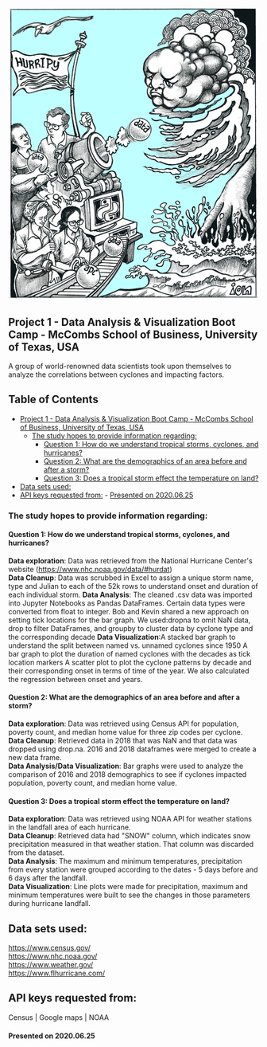 ![title_illustration](Output_Data/HurriPy_cartoon.jpg)

## Project 1 - Data Analysis &amp; Visualization Boot Camp - McCombs School of Business, University of Texas, USA <!-- omit in toc -->

A group of world-renowned data scientists took upon themselves to analyze the correlations between cyclones and impacting factors.


## Table of Contents <!-- omit in toc -->

- [Project 1 - Data Analysis &amp; Visualization Boot Camp - McCombs School of Business, University of Texas, USA](#project-1---data-analysis--visualization-boot-camp---mccombs-school-of-business-university-of-texas-usa)
	- [The study hopes to provide information regarding:](#the-study-hopes-to-provide-information-regarding)
		- [Question 1: How do we understand tropical storms, cyclones, and hurricanes?](#question-1-how-do-we-understand-tropical-storms-cyclones-and-hurricanes)
		- [Question 2: What are the demographics of an area before and after a storm?](#question-2-what-are-the-demographics-of-an-area-before-and-after-a-storm)
		- [Question 3: Does a tropical storm effect the temperature on land?](#question-3-does-a-tropical-storm-effect-the-temperature-on-land)
- [Data sets used:](#data-sets-used)
- [API keys requested from:](#api-keys-requested-from)
		- [Presented on 2020.06.25](#presented-on-20200625)

### The study hopes to provide information regarding:

#### Question 1: How do we understand tropical storms, cyclones, and hurricanes?
**Data exploration**: Data was retrieved from the National Hurricane Center's website (https://www.nhc.noaa.gov/data/#hurdat)  
**Data Cleanup**: Data was scrubbed in Excel to assign a unique storm name, type and Julian to each of the 52k rows to understand onset and duration of each individual storm.
**Data Analysis**: The cleaned .csv data was imported into Jupyter Notebooks as Pandas DataFrames. Certain data types were converted from float to integer. Bob and Kevin shared a new approach on setting tick locations for the bar graph. We used:dropna to omit NaN data, drop to filter DataFrames, and groupby to cluster data by cyclone type and the corresponding decade
**Data Visualization**:A stacked bar graph to understand the split between named vs. unnamed cyclones since 1950
	                 A bar graph to plot the duration of named cyclones with the decades as tick location markers
	                 A scatter plot to plot the cyclone patterns by decade and their corresponding onset in terms of time of the year. We also calculated the regression between onset and years.

#### Question 2: What are the demographics of an area before and after a storm?
**Data exploration**: Data was retrieved using Census API for population, poverty count, and median home value for three zip codes per cyclone.  
**Data Cleanup**: Retrieved data in 2018 that was NaN and that data was dropped using drop.na. 2016 and 2018 dataframes were merged to create a new data frame.  
**Data Analysis/Data Visualization**: Bar graphs were used to analyze the comparison of 2016 and 2018 demographics to see if cyclones impacted population, poverty count, and median home value.

#### Question 3: Does a tropical storm effect the temperature on land?
**Data exploration**: Data was retrieved using NOAA API for weather stations in the landfall area of each hurricane.  
**Data Cleanup**: Retrieved data had "SNOW" column, which indicates snow precipitation measured in that weather station. That column was discarded from the dataset.  
**Data Analysis**: The maximum and minimum temperatures, precipitation from every station were grouped according to the dates - 5 days before and 6 days after the landfall.  
**Data Visualization**: Line plots were made for precipitation, maximum and minimum temperatures were built to see the changes in those parameters during hurricane landfall.


## Data sets used:
https://www.census.gov/  
https://www.nhc.noaa.gov/  
https://www.weather.gov/  
https://www.flhurricane.com/  

## API keys requested from:
Census | Google maps | NOAA

#### Presented on 2020.06.25
